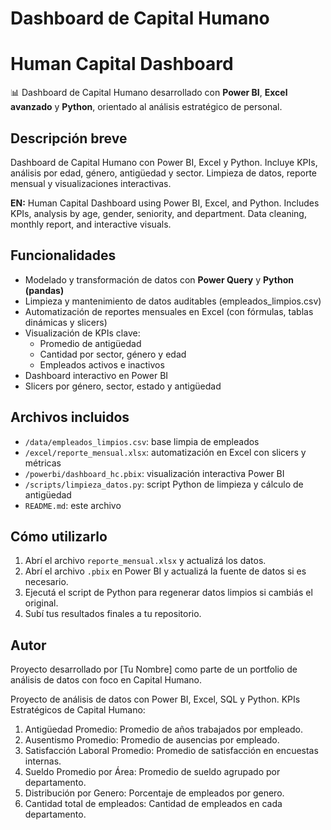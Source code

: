 # Dashboard de Capital Humano

# Human Capital Dashboard

📊 Dashboard de Capital Humano desarrollado con **Power BI**, **Excel avanzado** y **Python**, orientado al análisis estratégico de personal.

## Descripción breve

Dashboard de Capital Humano con Power BI, Excel y Python. Incluye KPIs, análisis por edad, género, antigüedad y sector. Limpieza de datos, reporte mensual y visualizaciones interactivas.

**EN:** Human Capital Dashboard using Power BI, Excel, and Python. Includes KPIs, analysis by age, gender, seniority, and department. Data cleaning, monthly report, and interactive visuals.

## Funcionalidades

- Modelado y transformación de datos con **Power Query** y **Python (pandas)**
- Limpieza y mantenimiento de datos auditables (empleados_limpios.csv)
- Automatización de reportes mensuales en Excel (con fórmulas, tablas dinámicas y slicers)
- Visualización de KPIs clave:
  - Promedio de antigüedad
  - Cantidad por sector, género y edad
  - Empleados activos e inactivos
- Dashboard interactivo en Power BI
- Slicers por género, sector, estado y antigüedad

## Archivos incluidos

- `/data/empleados_limpios.csv`: base limpia de empleados
- `/excel/reporte_mensual.xlsx`: automatización en Excel con slicers y métricas
- `/powerbi/dashboard_hc.pbix`: visualización interactiva Power BI
- `/scripts/limpieza_datos.py`: script Python de limpieza y cálculo de antigüedad
- `README.md`: este archivo

## Cómo utilizarlo

1. Abrí el archivo `reporte_mensual.xlsx` y actualizá los datos.
2. Abrí el archivo `.pbix` en Power BI y actualizá la fuente de datos si es necesario.
3. Ejecutá el script de Python para regenerar datos limpios si cambiás el original.
4. Subí tus resultados finales a tu repositorio.

## Autor

Proyecto desarrollado por [Tu Nombre] como parte de un portfolio de análisis de datos con foco en Capital Humano.

Proyecto de análisis de datos con Power BI, Excel, SQL y Python.
KPIs Estratégicos de Capital Humano:
1. Antigüedad Promedio: Promedio de años trabajados por empleado.
2. Ausentismo Promedio:	Promedio de ausencias por empleado.
3. Satisfacción Laboral Promedio: Promedio de satisfacción en encuestas internas.
4. Sueldo Promedio por Área: Promedio de sueldo agrupado por departamento.
5. Distribución por Genero: Porcentaje de empleados por genero.
6. Cantidad total de empleados: Cantidad de empleados en cada departamento.
